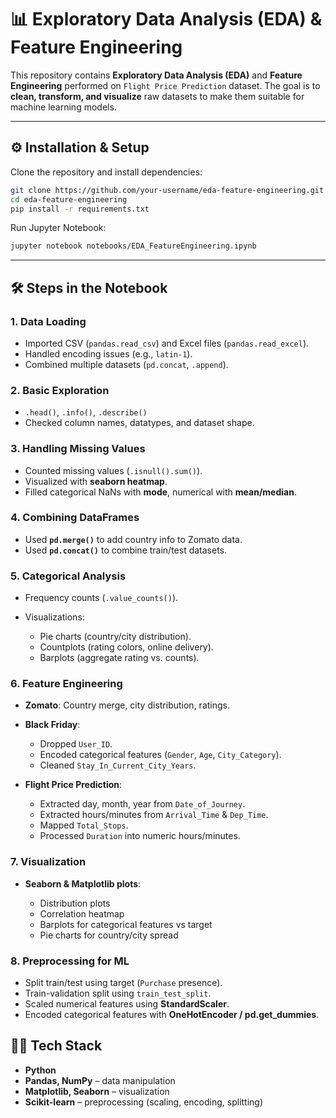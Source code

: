 

# 📊 Exploratory Data Analysis (EDA) & Feature Engineering

This repository contains **Exploratory Data Analysis (EDA)** and **Feature Engineering** performed on `Flight Price Prediction` dataset.
The goal is to **clean, transform, and visualize** raw datasets to make them suitable for machine learning models.

---



## ⚙️ Installation & Setup

Clone the repository and install dependencies:

```bash
git clone https://github.com/your-username/eda-feature-engineering.git
cd eda-feature-engineering
pip install -r requirements.txt
```

Run Jupyter Notebook:

```bash
jupyter notebook notebooks/EDA_FeatureEngineering.ipynb
```

---

## 🛠️ Steps in the Notebook

### 1. Data Loading

* Imported CSV (`pandas.read_csv`) and Excel files (`pandas.read_excel`).
* Handled encoding issues (e.g., `latin-1`).
* Combined multiple datasets (`pd.concat`, `.append`).

### 2. Basic Exploration

* `.head()`, `.info()`, `.describe()`
* Checked column names, datatypes, and dataset shape.

### 3. Handling Missing Values

* Counted missing values (`.isnull().sum()`).
* Visualized with **seaborn heatmap**.
* Filled categorical NaNs with **mode**, numerical with **mean/median**.

### 4. Combining DataFrames

* Used **`pd.merge()`** to add country info to Zomato data.
* Used **`pd.concat()`** to combine train/test datasets.

### 5. Categorical Analysis

* Frequency counts (`.value_counts()`).
* Visualizations:

  * Pie charts (country/city distribution).
  * Countplots (rating colors, online delivery).
  * Barplots (aggregate rating vs. counts).

### 6. Feature Engineering

* **Zomato**: Country merge, city distribution, ratings.
* **Black Friday**:

  * Dropped `User_ID`.
  * Encoded categorical features (`Gender`, `Age`, `City_Category`).
  * Cleaned `Stay_In_Current_City_Years`.
* **Flight Price Prediction**:

  * Extracted day, month, year from `Date_of_Journey`.
  * Extracted hours/minutes from `Arrival_Time` & `Dep_Time`.
  * Mapped `Total_Stops`.
  * Processed `Duration` into numeric hours/minutes.

### 7. Visualization

* **Seaborn & Matplotlib plots**:

  * Distribution plots
  * Correlation heatmap
  * Barplots for categorical features vs target
  * Pie charts for country/city spread

### 8. Preprocessing for ML

* Split train/test using target (`Purchase` presence).
* Train-validation split using `train_test_split`.
* Scaled numerical features using **StandardScaler**.
* Encoded categorical features with **OneHotEncoder / pd.get\_dummies**.


## 🧑‍💻 Tech Stack

* **Python**
* **Pandas, NumPy** – data manipulation
* **Matplotlib, Seaborn** – visualization
* **Scikit-learn** – preprocessing (scaling, encoding, splitting)

